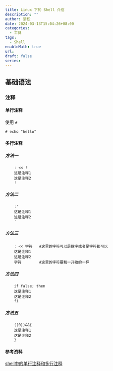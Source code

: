```yaml
---
title: Linux 下的 Shell 介绍
description: ""
author: 清松
date: 2024-03-13T15:04:26+08:00
categories:
  - 工具
tags:
  - Shell
enableMath: true
url: 
draft: false
series:
---
```

## 基础语法

### 注释
#### 单行注释
使用 `#`  
``` shell
# echo "hello"
```
#### 多行注释
##### 方法一
``` shell
    : << !
    这是注释1
    这是注释2
    !
```

##### 方法二
``` shell
    :'
    这是注释1
    这是注释2
    '
```
##### 方法三
``` shell
    : << 字符   #这里的字符可以是数字或者是字符都可以
    这是注释1
    这是注释2
    字符        #这里的字符要和一开始的一样
```
##### 方法四
``` shell
    if false; then
    这是注释1
    这是注释2
    fi
```
##### 方法五
``` shell
    ((0))&&{
    这是注释1
    这是注释2
    }
```
#### 参考资料
[shell中的单行注释和多行注释](https://blog.csdn.net/lansesl2008/article/details/20558369/)  

